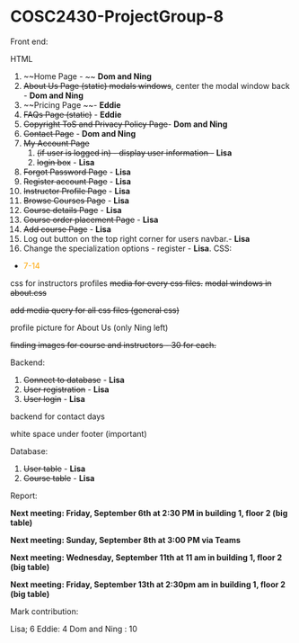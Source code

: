 # COSC2430-ProjectGroup-8

Front end:

HTML
1. ~~Home Page - ~~ **Dom and Ning**
2. ~~About Us Page (static) modals windows~~, center the modal window back - **Dom and Ning**
3. ~~Pricing Page ~~-  **Eddie**
4. ~~FAQs Page (static)~~ - **Eddie**
5. ~~Copyright ToS and Privacy Policy Page~~- **Dom and Ning**
6. ~~Contact Page~~ - **Dom and Ning**
7. ~~My Account Page~~
   1. ~~(if user is logged in) - display user information -~~ **Lisa**
   2. ~~login box~~ - **Lisa**
8. ~~Forgot Password Page~~ - **Lisa**
9.  ~~Register account Page~~ - **Lisa**
10. ~~Instructor Profile Page~~ - **Lisa**
11. ~~Browse Courses Page~~ - **Lisa**
12. ~~Course details Page~~ - **Lisa**
13. ~~Course order placement Page~~  - **Lisa**
14. ~~Add course Page~~ - **Lisa**
15. Log out button on the top right corner for users navbar.- **Lisa**
16. Change the specialization options - register - **Lisa**.
CSS:
- <span style="color:orange"> 7-14

css for instructors profiles
~~media for every css files.~~
~~modal windows in about.css~~

~~add media query for all css files (general css)~~

profile picture for About Us (only Ning left)

~~finding images for course and instructors - 30 for each.~~

Backend:
1. ~~Connect to database~~ - **Lisa**
2. ~~User registration~~ - **Lisa**
3. ~~User login~~ - **Lisa**

backend for contact days


white space under footer (important)



Database:
1. ~~User table~~ - **Lisa**
2. ~~Course table~~ - **Lisa**

Report:
 

**Next meeting: Friday, September 6th at 2:30 PM in building 1, floor 2 (big table)**

**Next meeting: Sunday, September 8th at 3:00 PM via Teams**

**Next meeting: Wednesday, September 11th at 11 am in building 1, floor 2 (big table)**

**Next meeting: Friday, September 13th at 2:30pm am in building 1, floor 2 (big table)**



Mark contribution:

Lisa; 6
Eddie: 4
Dom and Ning : 10